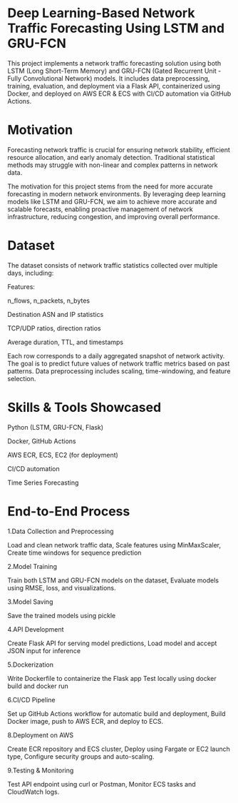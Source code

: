 # Deep Learning-Based Network Traffic Forecasting Using LSTM and GRU-FCN

This project implements a network traffic forecasting solution using both LSTM (Long Short-Term Memory) and GRU-FCN (Gated Recurrent Unit - Fully Convolutional Network) models. It includes data preprocessing, training, evaluation, and deployment via a Flask API, containerized using Docker, and deployed on AWS ECR & ECS with CI/CD automation via GitHub Actions.

# Motivation

Forecasting network traffic is crucial for ensuring network stability, efficient resource allocation, and early anomaly detection. Traditional statistical methods may struggle with non-linear and complex patterns in network data.

The motivation for this project stems from the need for more accurate forecasting in modern network environments. By leveraging deep learning models like LSTM and GRU-FCN, we aim to achieve more accurate and scalable forecasts, enabling proactive management of network infrastructure, reducing congestion, and improving overall performance.

# Dataset

The dataset consists of network traffic statistics collected over multiple days, including:

Features:

n_flows, n_packets, n_bytes

Destination ASN and IP statistics

TCP/UDP ratios, direction ratios

Average duration, TTL, and timestamps

Each row corresponds to a daily aggregated snapshot of network activity. The goal is to predict future values of network traffic metrics based on past patterns. Data preprocessing includes scaling, time-windowing, and feature selection.


# Skills & Tools Showcased

Python (LSTM, GRU-FCN, Flask)

Docker, GitHub Actions

AWS ECR, ECS, EC2 (for deployment)

CI/CD automation

Time Series Forecasting

# End-to-End Process

1.Data Collection and Preprocessing

Load and clean network traffic data,
Scale features using MinMaxScaler,
Create time windows for sequence prediction

2.Model Training

Train both LSTM and GRU-FCN models on the dataset,
Evaluate models using RMSE, loss, and visualizations.

3.Model Saving

Save the trained models using pickle

4.API Development

Create Flask API for serving model predictions,
Load model and accept JSON input for inference

5.Dockerization

Write Dockerfile to containerize the Flask app
Test locally using docker build and docker run

6.CI/CD Pipeline

Set up GitHub Actions workflow for automatic build and deployment,
Build Docker image, push to AWS ECR, and deploy to ECS.

8.Deployment on AWS

Create ECR repository and ECS cluster,
Deploy using Fargate or EC2 launch type,
Configure security groups and auto-scaling.

9.Testing & Monitoring

Test API endpoint using curl or Postman,
Monitor ECS tasks and CloudWatch logs.
